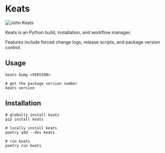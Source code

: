 # Keats

![John Keats](assets/keats.jpg)

Keats is an Python build, installation, and workflow manager.

Features include forced change logs, release scripts, and package version control.

## Usage

```
keats bump <VERSION>
```

```
# get the package version number
keats version
```

## Installation


```
# globally install keats
pip install keats
```

```
# locally install keats
poetry add --dev keats

# run keats
poetry run keats
```